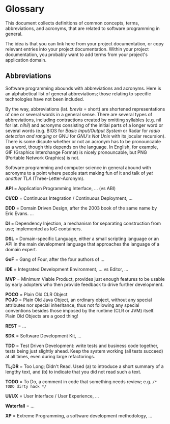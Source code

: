 
# Glossary

This document collects definitions of common concepts,
terms, abbreviations, and acronyms, that are related
to software programming in general.

The idea is that you can link here from your project documentation,
or copy relevant entries into your project documentation. Within
your project documentation, you probably want to add terms from
your project's application domain.

## Abbreviations

Software programming abounds with abbreviations and acronyms.
Here is an alphabetical list of general abbreviations; those
relating to specific technologies have not been included.

By the way, abbreviations (lat. *brevis* = short) are shortened
representations of one or several words in a general sense.
There are several types of abbreviations, including contractions
created by omitting syllables (e.g. nil for lat. *nihil*) and
acronyms consisting of the initial parts of a longer word or
several words (e.g. BIOS for *Basic Input/Output System*
or Radar for *radio detection and ranging*
or GNU for *GNU's Not Unix* with its jocular recursion).
There is some dispute whether or not an acronym has to be
pronouncable as a word, though this depends on the language.
In English, for example, GIF (Graphics Interchange Format) is
nicely pronouncable, but PNG (Portable Network Graphics) is not.

Software programming and computer science in general abound
with acronyms to a point where people start making fun of it
and talk of *yet another TLA* (Three-Letter-Acronym).

**API** = Application Programming Interface, ... (vs ABI)

**CI/CD** = Continuous Integration / Continuous Deployment, ...

**DDD** = Domain Driven Design, after the 2003 book of the same
name by Eric Evans. ...

**DI** = Dependency Injection, a mechanism for separating construction
from use; implemented as IoC containers.

**DSL** = Domain-specific Language, either a small scripting language
or an API in the main development language that approaches the language
of a domain expert.

**GoF** = Gang of Four, after the four authors of ...

**IDE** = Integrated Development Environment, ... vs Editor, ...

**MVP** = Minimum Viable Product, provides just enough features
to be usable by early adopters who then provide feedback to drive
further development.

**POCO** = Plain Old CLR Object  
**POJO** = Plain Old Java Object, an ordinary object,
without any special attributes nor special inheritance, thus not
following any special conventions besides those imposed by the
runtime (CLR or JVM) itself. Plain Old Objects are a good thing!

**REST** = ...

**SDK** = Software Development Kit, ...

**TDD** = Test Driven Development: write tests and business code
together, tests being just slightly ahead. Keep the system working
(all tests succeed) at all times, even during large refactorings.

**TL;DR** = Too Long; Didn't Read. Used (a) to introduce a short
summary of a lengthy text, and (b) to indicate that you did not read
such a text.

**TODO** = To Do, a comment in code that something needs review;
e.g. `/* TODO dirty hack */`

**UI/UX** = User Interface / User Experience, ...

**Waterfall** = ...

**XP** = Extreme Programming, a software development methodology, ...

